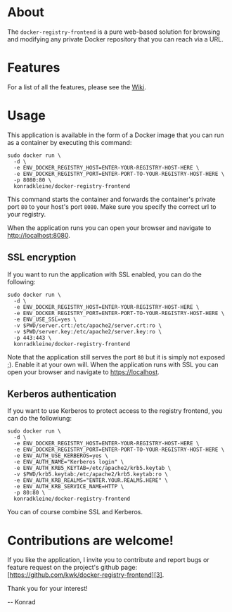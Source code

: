 # About

The `docker-registry-frontend` is a pure web-based solution for browsing and modifying any private Docker repository that you can reach via a URL.

# Features

For a list of all the features, please see the [Wiki][features].

# Usage

This application is available in the form of a Docker image that you can run as a container by executing this command:
    
    sudo docker run \
      -d \
      -e ENV_DOCKER_REGISTRY_HOST=ENTER-YOUR-REGISTRY-HOST-HERE \
      -e ENV_DOCKER_REGISTRY_PORT=ENTER-PORT-TO-YOUR-REGISTRY-HOST-HERE \
      -p 8080:80 \
      konradkleine/docker-registry-frontend

This command starts the container and forwards the container's private port `80` to your host's port `8080`. Make sure you specify the correct url to your registry.

When the application runs you can open your browser and navigate to [http://localhost:8080][1].

## SSL encryption

If you want to run the application with SSL enabled, you can do the following:
    
    sudo docker run \
      -d \
      -e ENV_DOCKER_REGISTRY_HOST=ENTER-YOUR-REGISTRY-HOST-HERE \
      -e ENV_DOCKER_REGISTRY_PORT=ENTER-PORT-TO-YOUR-REGISTRY-HOST-HERE \
      -e ENV_USE_SSL=yes \
      -v $PWD/server.crt:/etc/apache2/server.crt:ro \
      -v $PWD/server.key:/etc/apache2/server.key:ro \
      -p 443:443 \
      konradkleine/docker-registry-frontend
    
Note that the application still serves the port `80` but it is simply not exposed ;). Enable it at your own will. When the application runs with SSL you can open your browser and navigate to [https://localhost][2].

## Kerberos authentication

If you want to use Kerberos to protect access to the registry frontend, you can
do the followiung:

    sudo docker run \
      -d \
      -e ENV_DOCKER_REGISTRY_HOST=ENTER-YOUR-REGISTRY-HOST-HERE \
      -e ENV_DOCKER_REGISTRY_PORT=ENTER-PORT-TO-YOUR-REGISTRY-HOST-HERE \
      -e ENV_AUTH_USE_KERBEROS=yes \
      -e ENV_AUTH_NAME="Kerberos login" \
      -e ENV_AUTH_KRB5_KEYTAB=/etc/apache2/krb5.keytab \
      -v $PWD/krb5.keytab:/etc/apache2/krb5.keytab:ro \
      -e ENV_AUTH_KRB_REALMS="ENTER.YOUR.REALMS.HERE" \
      -e ENV_AUTH_KRB_SERVICE_NAME=HTTP \
      -p 80:80 \
      konradkleine/docker-registry-frontend

You can of course combine SSL and Kerberos.

# Contributions are welcome!

If you like the application, I invite you to contribute and report bugs or feature request on the project's github page: [https://github.com/kwk/docker-registry-frontend][3].

Thank you for your interest!

 -- Konrad


  [1]: http://localhost:8080
  [2]: https://localhost
  [3]: http://%20https://github.com/kwk/docker-registry-frontend
  [features]: https://github.com/kwk/docker-registry-frontend/wiki/Features
